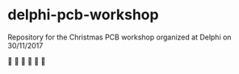 # delphi-pcb-workshop
Repository for the Christmas PCB workshop organized at Delphi on 30/11/2017

:evergreen_tree: :evergreen_tree: :evergreen_tree: :evergreen_tree: :evergreen_tree: :evergreen_tree:
